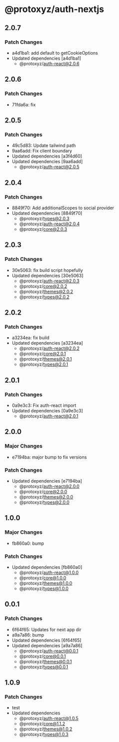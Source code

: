 # @protoxyz/auth-nextjs

## 2.0.7

### Patch Changes

-   a4d1ba1: add default to getCookieOptions
-   Updated dependencies [a4d1ba1]
    -   @protoxyz/auth-react@2.0.6

## 2.0.6

### Patch Changes

-   71fda6a: fix

## 2.0.5

### Patch Changes

-   49c5d83: Update tailwind path
-   9aa6add: Fix client boundary
-   Updated dependencies [a3f4d60]
-   Updated dependencies [9aa6add]
    -   @protoxyz/auth-react@2.0.5

## 2.0.4

### Patch Changes

-   8849f70: Add additionalScopes to social provider
-   Updated dependencies [8849f70]
    -   @protoxyz/types@2.0.3
    -   @protoxyz/auth-react@2.0.4
    -   @protoxyz/core@2.0.3

## 2.0.3

### Patch Changes

-   30e5063: fix build script hopefully
-   Updated dependencies [30e5063]
    -   @protoxyz/auth-react@2.0.3
    -   @protoxyz/core@2.0.2
    -   @protoxyz/themes@2.0.2
    -   @protoxyz/types@2.0.2

## 2.0.2

### Patch Changes

-   a3234ea: fix build
-   Updated dependencies [a3234ea]
    -   @protoxyz/auth-react@2.0.2
    -   @protoxyz/core@2.0.1
    -   @protoxyz/themes@2.0.1
    -   @protoxyz/types@2.0.1

## 2.0.1

### Patch Changes

-   0a9e3c3: Fix auth-react import
-   Updated dependencies [0a9e3c3]
    -   @protoxyz/auth-react@2.0.1

## 2.0.0

### Major Changes

-   e7194ba: major bump to fix versions

### Patch Changes

-   Updated dependencies [e7194ba]
    -   @protoxyz/auth-react@2.0.0
    -   @protoxyz/core@2.0.0
    -   @protoxyz/themes@2.0.0
    -   @protoxyz/types@2.0.0

## 1.0.0

### Major Changes

-   fb860a0: bump

### Patch Changes

-   Updated dependencies [fb860a0]
    -   @protoxyz/auth-react@1.0.0
    -   @protoxyz/core@1.0.0
    -   @protoxyz/themes@1.0.0
    -   @protoxyz/types@1.0.0

## 0.0.1

### Patch Changes

-   6f64f65: Updates for next app dir
-   a9a7a86: bump
-   Updated dependencies [6f64f65]
-   Updated dependencies [a9a7a86]
    -   @protoxyz/auth-react@0.0.1
    -   @protoxyz/core@0.0.1
    -   @protoxyz/themes@0.0.1
    -   @protoxyz/types@0.0.1

## 1.0.9

### Patch Changes

-   test
-   Updated dependencies
    -   @protoxyz/auth-react@1.0.5
    -   @protoxyz/core@1.1.2
    -   @protoxyz/themes@1.0.2
    -   @protoxyz/types@1.0.3
